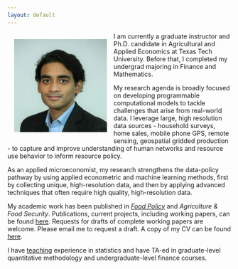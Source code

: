 ```yaml
---
layout: default
---
```

<img style="width=209px;height=209px;float:left;padding:15px;"
src="/images/photo.jpg" alt="" width="209" height="209">

I am currently a graduate instructor and Ph.D. candidate in Agricultural and Applied Economics at Texas Tech University. Before that, I completed my undergrad majoring in Finance and Mathematics. 

My research agenda is broadly focused on developing programmable computational models to tackle challenges that arise from real-world data. I leverage large, high resolution data sources - household surveys, home sales, mobile phone GPS, remote sensing, geospatial gridded production - to capture and improve understanding of human networks and resource use behavior to inform resource policy. 

As an applied microeconomist, my research strengthens the data-policy pathway by using applied econometric and machine learning methods, first by collecting unique, high-resolution data, and then by applying advanced techniques that often require high quality, high-resolution data. 

My academic work has been published in *[Food Policy](https://www.sciencedirect.com/science/article/pii/S0306919223000155?via%3Dihub)* and *Agriculture & Food Security*. Publications, current projects, including working papers, can be found [here](/research/). Requests for drafts of complete working papers are welcome. Please email me to request a draft. A copy of my CV can be found [here](/FuadSyed_CV_04152023.pdf). 

I have [teaching](/teaching/) experience in statistics and have TA-ed in graduate-level quantitative methodology and undergraduate-level finance courses. 

